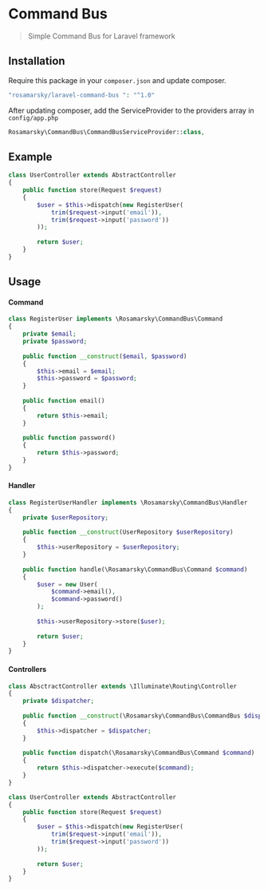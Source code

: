 # Command Bus 

> Simple Command Bus for Laravel framework

## Installation

Require this package in your `composer.json` and update composer.
    
```php
"rosamarsky/laravel-command-bus ": "^1.0"
```
    
After updating composer, add the ServiceProvider to the providers array in `config/app.php`

```php
Rosamarsky\CommandBus\CommandBusServiceProvider::class,
```

## Example

```php
class UserController extends AbstractController
{
    public function store(Request $request)
    {
        $user = $this->dispatch(new RegisterUser(
            trim($request->input('email')),
            trim($request->input('password'))
        ));
    
        return $user;
    }
}
```

## Usage

#### Command

```php
class RegisterUser implements \Rosamarsky\CommandBus\Command
{
    private $email;
    private $password;
    
    public function __construct($email, $password)
    {
        $this->email = $email;
        $this->password = $password;
    }
    
    public function email()
    {
        return $this->email;
    }
    
    public function password()
    {
        return $this->password;
    }
}
```

#### Handler

```php
class RegisterUserHandler implements \Rosamarsky\CommandBus\Handler
{
    private $userRepository;
    
    public function __construct(UserRepository $userRepository)
    {
        $this->userRepository = $userRepository;
    }
    
    public function handle(\Rosamarsky\CommandBus\Command $command)
    {
        $user = new User(
            $command->email(),
            $command->password()
        );
        
        $this->userRepository->store($user);
        
        return $user;
    }
}
```

#### Controllers 

```php
class AbsctractController extends \Illuminate\Routing\Controller
{
    private $dispatcher;
    
    public function __construct(\Rosamarsky\CommandBus\CommandBus $dispatcher) 
    {
        $this->dispatcher = $dispatcher;
    }
    
    public function dispatch(\Rosamarsky\CommandBus\Command $command)
    {
        return $this->dispatcher->execute($command);
    }
}
```

```php
class UserController extends AbstractController
{
    public function store(Request $request)
    {
        $user = $this->dispatch(new RegisterUser(
            trim($request->input('email')),
            trim($request->input('password'))
        ));
    
        return $user;
    }
}
```